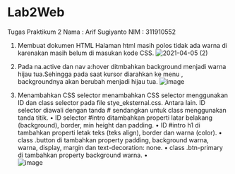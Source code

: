 # Lab2Web
Tugas Praktikum 2
Nama	: Arif Sugiyanto
NIM	: 311910552

1. Membuat dokumen HTML Halaman html masih polos tidak ada warna di karenakan masih belum di masukan kode CSS.
![2021-04-05 (2)](https://user-images.githubusercontent.com/81582653/113587476-08461b00-9659-11eb-840a-5ab771c8ca45.png)



 
2. Pada na.active dan nav a:hover ditmbahkan background menjadi warna hijau tua.Sehingga pada saat kursor diarahkan ke menu , backgroundnya akan berubah menjadi hijau tua.
![image](https://user-images.githubusercontent.com/81582653/113587525-1b58eb00-9659-11eb-8bf9-96a648cb930e.png)

 
3. Menambahkan CSS selector menambahkan CSS selector menggunakan ID dan class selector pada file stye_eksternal.css. Antara lain. ID selector diawali dengan tanda # sendangkan untuk class menggunakan tanda titik.
•	ID selector #intro ditambahkan properti latar belakang (background), border, min height dan padding.
•	ID #intro h1 di tambahkan properti letak teks (teks align), border dan warna (color).
•	class .button di tambahkan property padding, background warna, warna, display, margin dan text-decoration: none.
•	class .btn-primary di tambahkan property background warna.
•	 
![image](https://user-images.githubusercontent.com/81582653/113587548-23b12600-9659-11eb-90b5-d3aa68205ec6.png)



